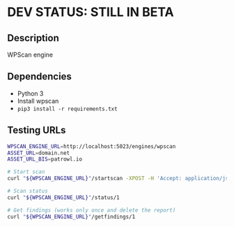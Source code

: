 # DEV STATUS: STILL IN BETA

## Description
WPScan engine

## Dependencies
- Python 3
- Install wpscan
- `pip3 install -r requirements.txt`


## Testing URLs

```bash
WPSCAN_ENGINE_URL=http://localhost:5023/engines/wpscan
ASSET_URL=domain.net
ASSET_URL_BIS=patrowl.io

# Start scan
curl "${WPSCAN_ENGINE_URL}"/startscan -XPOST -H 'Accept: application/json' -H 'Content-type: application/json' -d "{\"scan_id\": 1, \"options\": {}, \"assets\": [{\"datatype\": \"url\", \"criticity\": \"medium\", \"id\": 1, \"value\": \"$ASSET_URL\"}, {\"datatype\": \"url\", \"criticity\": \"medium\", \"id\": 2, \"value\": \"$ASSET_URL_BIS\"}], \"engine_id\": 9}"

# Scan status
curl "${WPSCAN_ENGINE_URL}"/status/1

# Get findings (works only once and delete the report)
curl "${WPSCAN_ENGINE_URL}"/getfindings/1
```
